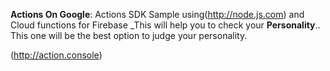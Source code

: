 __Actions On Google__: Actions SDK Sample using(http://node.js.com) and Cloud functions for Firebase
_This will help you to check your __Personality__..
This one will be the best option to judge your personality.

(http://action.console)
